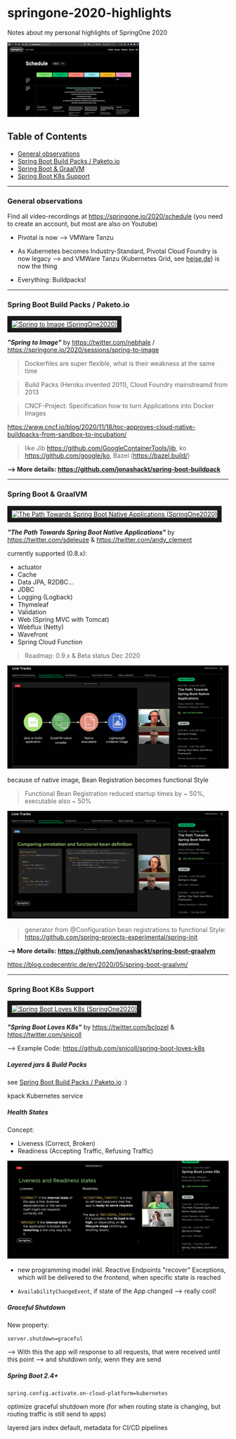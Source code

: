 # springone-2020-highlights
Notes about my personal highlights of SpringOne 2020

[![springone-schedule](springone-schedule.png)](https://springone.io/2020/schedule)


## Table of Contents 

* [General observations](#general-observations)
* [Spring Boot Build Packs / Paketo.io](#spring-boot-build-packs--paketoio)
* [Spring Boot & GraalVM](#spring-boot--graalvm)
* [Spring Boot K8s Support](#spring-boot-k8s-support)

---


### General observations

Find all video-recordings at https://springone.io/2020/schedule (you need to create an account, but most are also on Youtube)

* Pivotal is now --> VMWare Tanzu

* As Kubernetes becomes Industry-Standard, Pivotal Cloud Foundry is now legacy --> and VMWare Tanzu (Kubernetes Grid, see [heise.de](https://www.heise.de/ix/meldung/Fuer-Cloud-Entwickler-VMware-bringt-vSphere-7-und-Tanzu-auf-den-Markt-4672272.html)) is now the thing

* Everything: Buildpacks!


---




### Spring Boot Build Packs / Paketo.io

<a href="http://www.youtube.com/watch?feature=player_embedded&v=44n_MtsggnI
" target="_blank"><img src="http://img.youtube.com/vi/44n_MtsggnI/0.jpg" 
alt="Spring to Image (SpringOne2020)" width="240" height="180" border="10" /></a>

__*"Spring to Image"*__ by https://twitter.com/nebhale / https://springone.io/2020/sessions/spring-to-image


> Dockerfiles are super flexible, what is their weakness at the same time

> Build Packs (Heroku invented 2011), Cloud Foundry mainstreamd from 2013

> CNCF-Project: Specification how to turn Applications into Docker Images

https://www.cncf.io/blog/2020/11/18/toc-approves-cloud-native-buildpacks-from-sandbox-to-incubation/

> like Jib https://github.com/GoogleContainerTools/jib, ko https://github.com/google/ko, Bazel (https://bazel.build/)

__--> More details: https://github.com/jonashackt/spring-boot-buildpack__



---



### Spring Boot & GraalVM

<a href="http://www.youtube.com/watch?feature=player_embedded&v=Um9djPTtPe0
" target="_blank"><img src="http://img.youtube.com/vi/Um9djPTtPe0/0.jpg" 
alt="The Path Towards Spring Boot Native Applications (SpringOne2020)" width="240" height="180" border="10" /></a>

__*"The Path Towards Spring Boot Native Applications"*__ by https://twitter.com/sdeleuze & https://twitter.com/andy_clement

currently supported (0.8.x):

* actuator
* Cache
* Data JPA, R2DBC...
* JDBC
* Logging (Logback)
* Thymeleaf
* Validation
* Web (Spring MVC with Tomcat)
* Webflux (Netty)
* Wavefront
* Spring Cloud Function

> Roadmap: 0.9.x & Beta status Dec 2020

![spring-graal-overview](spring-graal-overview.png)

because of native image, Bean Registration becomes functional Style 

> Functional Bean Registration reduced startup times by ~ 50%, executable also ~ 50%

![spring-graal-functional-beanconfiguration-style](spring-graal-functional-beanconfiguration-style.png)

> generator from @Configuration bean registrations to functional Style: https://github.com/spring-projects-experimental/spring-init


__--> More details: https://github.com/jonashackt/spring-boot-graalvm__

https://blog.codecentric.de/en/2020/05/spring-boot-graalvm/


---



### Spring Boot K8s Support

<a href="http://www.youtube.com/watch?feature=player_embedded&v=nPACI6-J9Jc
" target="_blank"><img src="http://img.youtube.com/vi/nPACI6-J9Jc/0.jpg" 
alt="Spring Boot Loves K8s (SpringOne2020)" width="240" height="180" border="10" /></a>


__*"Spring Boot Loves K8s"*__ by https://twitter.com/bclozel & https://twitter.com/snicoll

--> Example Code: https://github.com/snicoll/spring-boot-loves-k8s


##### Layered jars & Build Packs

see [Spring Boot Build Packs / Paketo.io](#spring-boot-build-packs--paketoio) :)

kpack Kubernetes service


##### Health States

Concept: 
* Liveness (Correct, Broken)
* Readiness (Accepting Traffic, Refusing Traffic)

![spring-k8s-liveliness-and-readiness-states](spring-k8s-liveliness-and-readiness-states.png)

+ new programming model inkl. Reactive Endpoints "recover" Exceptions, which will be delivered to the frontend, when specific state is reached

- `AvailabilityChangeEvent`, if state of the App changed --> really cool!


##### Graceful Shutdown

New property: 

```shell script
server.shutdown=graceful
```

--> With this the app will response to all requests, that were received until this point --> and shutdown only, wenn they are send


##### Spring Boot 2.4+

```shell script
spring.config.activate.on-cloud-platform=kubernetes
```

optimize graceful shutdown more (for when routing state is changing, but routing traffic is still send to apps)

layered jars index default, metadata for CI/CD pipelines





